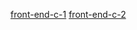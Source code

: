 <a href="https://front-end-c-1.netlify.app/">front-end-c-1</a>
<a href="https://front-end-c-2.netlify.app/">front-end-c-2</a>
